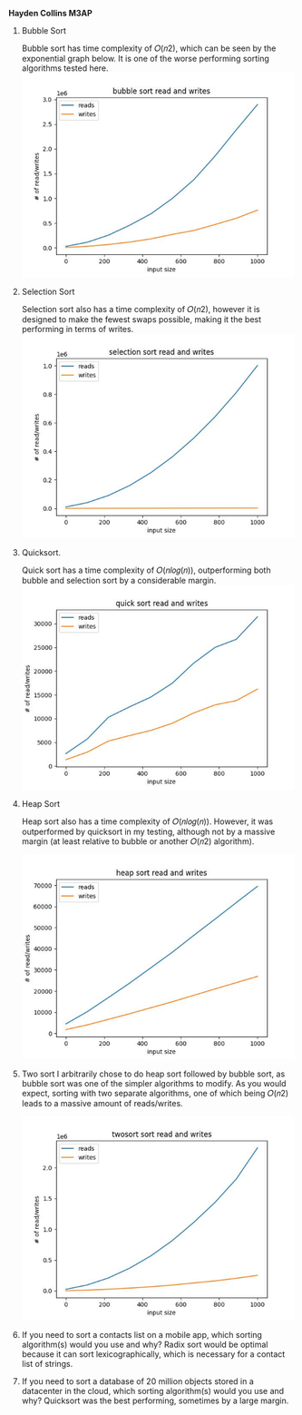 **Hayden Collins M3AP** 

1. Bubble Sort

   Bubble sort has time complexity of 𝑂(𝑛2), which can be seen by the exponential graph below. It is one of the worse performing sorting algorithms tested here.
   ![alt text](images/bubble.jpeg)
2. Selection Sort

   Selection sort also has a time complexity of 𝑂(𝑛2), however it is designed to make the fewest swaps possible, making it the best performing in terms of writes.
   ![alt text](images/selection.jpeg)
3. Quicksort.

   Quick sort has a time complexity of 𝑂(𝑛𝑙𝑜𝑔(𝑛)), outperforming both bubble and selection sort by a considerable margin.
   ![alt text](images/quick.jpeg)
4. Heap Sort

   Heap sort also has a time complexity of 𝑂(𝑛𝑙𝑜𝑔(𝑛)). However, it was outperformed by quicksort in my testing, although not by a massive margin (at least relative to bubble or another 𝑂(𝑛2)
algorithm).

   ![alt text](images/heap.jpeg)
5. Two sort
   I arbitrarily chose to do heap sort followed by bubble sort, as bubble sort was one of the simpler algorithms to modify. As you would expect, sorting with two separate algorithms, one of which
   being 𝑂(𝑛2) leads to a massive amount of reads/writes.

   ![alt text](images/twosort.jpeg)

6. If you need to sort a contacts list on a mobile app, which sorting algorithm(s) would you use and why?
   Radix sort would be optimal because it can sort lexicographically, which is necessary for a contact list of strings.
7. If you need to sort a database of 20 million objects stored in a datacenter in the cloud, which sorting algorithm(s) would you use and why?
   Quicksort was the best performing, sometimes by a large margin.
